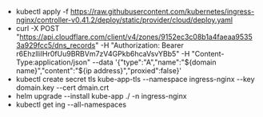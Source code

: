 - kubectl apply -f https://raw.githubusercontent.com/kubernetes/ingress-nginx/controller-v0.41.2/deploy/static/provider/cloud/deploy.yaml
- curl -X POST "https://api.cloudflare.com/client/v4/zones/9152ec3c08b1a4faeaa95353a929fcc5/dns_records" -H "Authorization: Bearer r6EhzlIilHr0fUu9BRBVm7zV4GPkb6hcaVsvYBb5" -H "Content-Type:application/json" --data '{"type":"A","name":"${domain name}","content":"${ip address}","proxied":false}'
- kubectl create secret tls kube-app-tls --namespace ingress-nginx --key domain.key --cert dmain.crt
- helm upgrade --install kube-app ./ -n ingress-nginx
- kubectl get ing --all-namespaces
